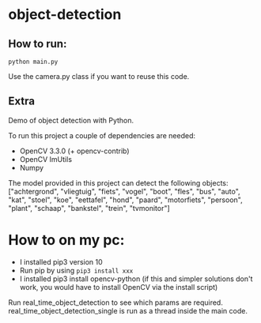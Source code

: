 # object-detection

## How to run:
`python main.py`

Use the camera.py class if you want to reuse this code.


## Extra

Demo of object detection with Python.

To run this project a couple of dependencies are needed:

- OpenCV 3.3.0 (+ opencv-contrib)
- OpenCV ImUtils
- Numpy

The model provided in this project can detect the 
following objects: 
["achtergrond", "vliegtuig", "fiets", "vogel", "boot",
	"fles", "bus", "auto", "kat", "stoel", "koe", "eettafel",
	"hond", "paard", "motorfiets", "persoon", "plant", "schaap",
	"bankstel", "trein", "tvmonitor"]
	
# How to on my pc:

- I installed pip3 version 10
- Run pip by using `pip3 install xxx`
- I installed pip3 install opencv-python (if this and simpler solutions don't work, you would have to install OpenCV via the install script)

Run real_time_object_detection to see which params are required.
real_time_object_detection_single is run as a thread inside the main code.

